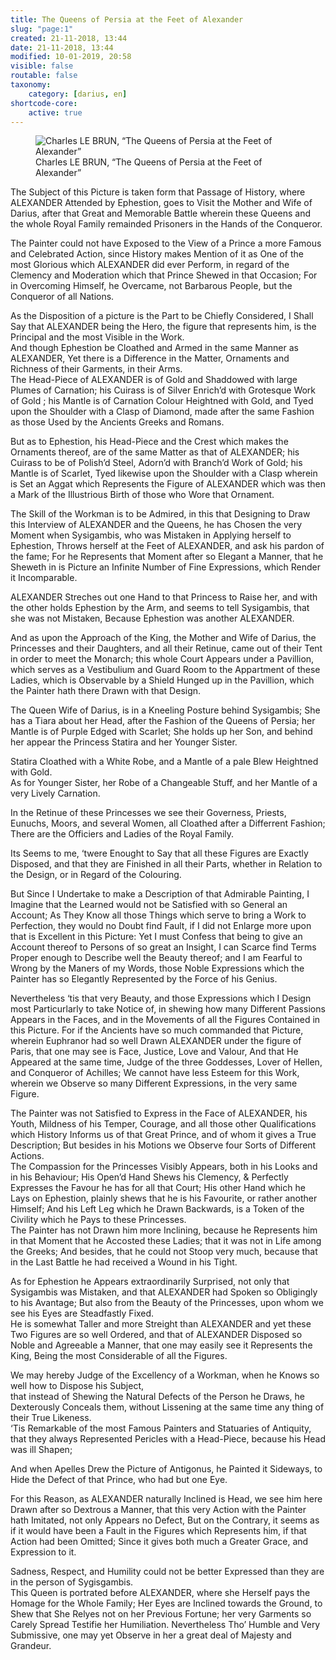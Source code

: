 ```yaml
---
title: The Queens of Persia at the Feet of Alexander
slug: "page:1"
created: 21-11-2018, 13:44
date: 21-11-2018, 13:44
modified: 10-01-2019, 20:58
visible: false
routable: false
taxonomy:
    category: [darius, en]
shortcode-core:
    active: true
---
```

<figure><picture>
<source
sizes="(max-width: 767px) 98vw, (min-width: 959px) 50vw, 86vw"
srcset="
/user/sites/docs/pages/01.home/02.versailles/01.palais/02.darius/01.felibien/darius-280.webp 280w,
/user/sites/docs/pages/01.home/02.versailles/01.palais/02.darius/01.felibien/darius-380.webp 380w,
/user/sites/docs/pages/01.home/02.versailles/01.palais/02.darius/01.felibien/darius-480.webp 480w,
/user/sites/docs/pages/01.home/02.versailles/01.palais/02.darius/01.felibien/darius-640.webp 640w,
/user/sites/docs/pages/01.home/02.versailles/01.palais/02.darius/01.felibien/darius-840.webp 840w,
/user/sites/docs/pages/01.home/02.versailles/01.palais/02.darius/01.felibien/darius-1280.webp 1280w,
/user/sites/docs/pages/01.home/02.versailles/01.palais/02.darius/01.felibien/darius-1600.webp 1600w,
/user/sites/docs/pages/01.home/02.versailles/01.palais/02.darius/01.felibien/darius-1920.webp 1920w"
type="image/webp" />
<img
src="/user/sites/docs/pages/01.home/02.versailles/01.palais/02.darius/01.felibien/darius-840.jpg" title="Charles LE BRUN, “The Queens of Persia at the Feet of Alexander”" alt="Charles LE BRUN, “The Queens of Persia at the Feet of Alexander”" class="class-80-img"
sizes="(max-width: 767px) 98vw, (min-width: 959px) 50vw, 86vw"
srcset="
/user/sites/docs/pages/01.home/02.versailles/01.palais/02.darius/01.felibien/darius-280.jpg 280w,
/user/sites/docs/pages/01.home/02.versailles/01.palais/02.darius/01.felibien/darius-380.jpg 380w,
/user/sites/docs/pages/01.home/02.versailles/01.palais/02.darius/01.felibien/darius-480.jpg 480w,
/user/sites/docs/pages/01.home/02.versailles/01.palais/02.darius/01.felibien/darius-640.jpg 640w,
/user/sites/docs/pages/01.home/02.versailles/01.palais/02.darius/01.felibien/darius-840.jpg 840w,
/user/sites/docs/pages/01.home/02.versailles/01.palais/02.darius/01.felibien/darius-1280.jpg 1280w,
/user/sites/docs/pages/01.home/02.versailles/01.palais/02.darius/01.felibien/darius-1600.jpg 1600w,
/user/sites/docs/pages/01.home/02.versailles/01.palais/02.darius/01.felibien/darius-1920.jpg 1920w" id="zephyr_et_flore">
</picture><figcaption>Charles LE BRUN, “The Queens of Persia at the Feet of Alexander”</figcaption></figure>

The Subject of this Picture is taken form that Passage of History, 
where ALEXANDER Attended by Ephestion, 
goes to Visit the Mother and Wife of Darius, 
after that Great and Memorable Battle 
wherein these Queens and the whole Royal Family remainded Prisoners in the Hands of the Conqueror.

The Painter could not have Exposed to the View of a Prince a more Famous and Celebrated Action, 
since History makes Mention of it as One of the most Glorious which ALEXANDER did ever Perform, 
in regard of the Clemency and Moderation which that Prince Shewed in that Occasion; 
For in Overcoming Himself, he Overcame, not Barbarous People, but the Conqueror of all Nations.

As the Disposition of a picture is the Part to be Chiefly Considered, 
I Shall Say that ALEXANDER being the Hero, 
the figure that represents him, 
is the Principal 
and the most Visible in the Work.  
And though Ephestion be Cloathed and Armed in the same Manner as ALEXANDER, 
Yet there is a Difference in the Matter, Ornaments and Richness of their Garments, in their Arms.  
The Head-Piece of ALEXANDER is of Gold and Shaddowed with large Plumes of Carnation; 
his Cuirass is of Silver Enrich’d with Grotesque Work of Gold ; 
his Mantle is of Carnation Colour Heightned with Gold, and Tyed upon the Shoulder with a Clasp of Diamond, made after the same Fashion as those Used by the Ancients Greeks and Romans.

But as to Ephestion, 
his Head-Piece and the Crest which makes the Ornaments thereof, 
are of the same Matter as that of ALEXANDER; 
his Cuirass to be of Polish’d Steel, Adorn’d with Branch’d Work of Gold; 
his Mantle is of Scarlet, 
Tyed likewise upon the Shoulder with a Clasp wherein is Set an Aggat which Represents the Figure of ALEXANDER 
which was then a Mark of the Illustrious Birth of those who Wore that Ornament.

The Skill of the Workman is to be Admired, 
in this that Designing to Draw this Interview of ALEXANDER and the Queens, 
he has Chosen the very Moment when Sysigambis, who was Mistaken in Applying herself to Ephestion, Throws herself at the Feet of ALEXANDER, and ask his pardon of the fame; 
For he Represents that Moment after so Elegant a Manner, 
that he Sheweth in is Picture an Infinite Number of Fine Expressions, 
which Render it Incomparable.

ALEXANDER Streches out one Hand to that Princess to Raise her, 
and with the other holds Ephestion by the Arm, 
and seems to tell Sysigambis, that she was not Mistaken, 
Because Ephestion was another ALEXANDER.

And as upon the Approach of the King, 
the Mother and Wife of Darius, the Princesses and their Daughters, and all their Retinue, 
came out of their Tent in order to meet the Monarch; 
this whole Court Appears under a Pavillion, which serves as a Vestibulium and Guard Room to the Appartment of these Ladies, 
which is Observable by a Shield Hunged up in the Pavillion, which the Painter hath there Drawn with that Design.

The Queen Wife of Darius, 
is in a Kneeling Posture behind Sysigambis; 
She has a Tiara about her Head, 
after the Fashion of the Queens of Persia; 
her Mantle is of Purple Edged with Scarlet; 
She holds up her Son, 
and behind her appear the Princess Statira and her Younger Sister.

Statira Cloathed with a White Robe, and a Mantle of a pale Blew Heightned with Gold.  
As for Younger Sister, her Robe of a Changeable Stuff, and her Mantle of a very Lively Carnation.

In the Retinue of these Princesses we see their Governess, Priests, Eunuchs, Moors, and several Women, 
all Cloathed after a Differrent Fashion; 
There are the Officiers and Ladies of the Royal Family.

Its Seems to me, 
‘twere Enought to Say that all these Figures are Exactly Disposed, and that they are Finished in all their Parts, whether in Relation to the Design, or in Regard of the Colouring.

But 
Since I Undertake to make a Description of that Admirable Painting, 
I Imagine that the Learned would not be Satisfied with so General an Account; 
As They Know all those Things which serve to bring a Work to Perfection, 
they would no Doubt find Fault, 
if I did not Enlarge more upon that is Excellent in this Picture: 
Yet I must Confess that being to give an Account thereof to Persons of so great an Insight, I can Scarce find Terms Proper enough to Describe well the Beauty thereof; 
and I am Fearful to Wrong by the Maners of my Words, 
those Noble Expressions which the Painter has so Elegantly Represented by the Force of his Genius.

Nevertheless ‘tis that very Beauty, and those Expressions which I Design most Particurlarly to take Notice of, in shewing how many Different Passions Appears in the Faces, and in the Movements of all the Figures Contained in this Picture. 
For if the Ancients have so much commanded that Picture, 
wherein Euphranor had so well Drawn ALEXANDER under the figure of Paris, 
that one may see is Face, Justice, Love and Valour, 
And that He Appeared at the same time, Judge of the three Goddesses, Lover of Hellen, and Conqueror of Achilles; 
We cannot have less Esteem for this Work, 
wherein we Observe so many Different Expressions, in the very same Figure.

The Painter was not Satisfied to Express in the Face of ALEXANDER, his Youth, Mildness of his Temper, Courage, and all those other Qualifications which History Informs us of that Great Prince, and of whom it gives a True Description; 
But besides in his Motions we Observe four Sorts of Different Actions.  
The Compassion for the Princesses Visibly Appears, both in his Looks and in his Behaviour; 
His Open’d Hand Shews his Clemency, & Perfectly Expresses the Favour he has for all that Court; 
His other Hand which he Lays on Ephestion, plainly shews that he is his Favourite, or rather another Himself; 
And his Left Leg which he Drawn Backwards, is a Token of the Civility which he Pays to these Princesses.  
The Painter has not Drawn him more Inclining, 
because he Represents him in that Moment that he Accosted these Ladies; 
that it was not in Life among the Greeks; 
And besides, that he could not Stoop very much, 
because that in the Last Battle he had received a Wound in his Tight.

As for Ephestion he Appears extraordinarily Surprised, 
not only that Sysigambis was Mistaken, and that ALEXANDER had Spoken so Obligingly to his Avantage; 
But also from the Beauty of the Princesses, 
upon whom we see his Eyes are Steadfastly Fixed.  
He is somewhat Taller and more Streight than ALEXANDER 
and yet these Two Figures are so well Ordered, 
and that of ALEXANDER Disposed so Noble and Agreeable a Manner, 
that one may easily see it Represents the King, Being the most Considerable of all the Figures.

We may hereby Judge of the Excellency of a Workman, 
when he Knows so well how to Dispose his Subject,   
that instead of Shewing the Natural Defects of the Person he Draws, 
he Dexterously Conceals them, 
without Lissening at the same time any thing of their True Likeness.  
‘Tis Remarkable of the most Famous Painters and Statuaries of Antiquity, that they always Represented Pericles with a Head-Piece, because his Head was ill Shapen; 

And when Apelles Drew the Picture of Antigonus, 
he Painted it Sideways, 
to Hide the Defect of that Prince, who had but one Eye.

For this Reason, 
as ALEXANDER naturally Inclined is Head, 
we see him here Drawn after so Dextrous a Manner, 
 that this very Action with the Painter hath Imitated, 
not only Appears no Defect, 
But on the Contrary, 
it seems as if it would have been a Fault in the Figures which Represents him, if that Action had been Omitted; 
Since it gives both much a Greater Grace, and Expression to it.

Sadness, Respect, and Humility could not be better Expressed than they are in the person of Sygisgambis.  
This Queen is portrated before ALEXANDER, 
where she Herself pays the Homage for the Whole Family; 
Her Eyes are Inclined towards the Ground, to Shew that She Relyes not on her Previous Fortune; 
her very Garments so Carely Spread Testifie her Humiliation. 
Nevertheless Tho’ Humble and Very Submissive, 
one may yet Observe in her a great deal of Majesty and Grandeur.
